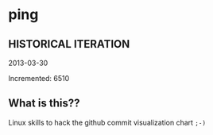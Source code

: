# ping

## HISTORICAL ITERATION
2013-03-30

Incremented: 6510

## What is this?? 
Linux skills to hack the github commit visualization chart `;-)`
